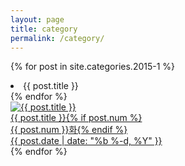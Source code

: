 ```yaml
---
layout: page
title: category
permalink: /category/
---
```

{% for post in site.categories.2015-1 %}
    <li>{{ post.title }}</li>
{% endfor %}
	<div class="img">
	<a href="{{ post.url | prepend: site.baseurl }}">
	<img src="{{ post.img }}" alt="{{ post.title }}">
	<div class="desc">
	<span class="">{{ post.title }}{% if post.num %}<br>{{ post.num }}화{% endif %}<br>
	{{ post.date | date: "%b %-d, %Y" }}</span>
	</div>
	</a>
	</div>
{% endfor %}